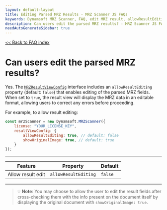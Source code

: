 ```yaml
---
layout: default-layout
title: Editing Parsed MRZ Results - MRZ Scanner JS FAQs
keywords: Dynamsoft MRZ Scanner, FAQ, edit MRZ result, allowResultEditing, MRZResultViewConfig, result correction
description: Can users edit the parsed MRZ results? - MRZ Scanner JS FAQs.
needAutoGenerateSidebar: true
---
```


[<< Back to FAQ index](index.md)

# Can users edit the parsed MRZ results?

Yes. The [`MRZResultViewConfig`](https://www.dynamsoft.com/mrz-scanner/docs/web/api/mrz-scanner.html#mrzresultviewconfig) interface includes an `allowResultEditing` property (default: `false`) that enables editing of the parsed MRZ fields. When set to `true`, the result view will display the MRZ data in an editable format, allowing users to correct any errors before proceeding.

For example, to allow result editing:

```js
const mrzScanner = new Dynamsoft.MRZScanner({
    license: "YOUR_LICENSE_KEY",
    resultViewConfig: {
        allowResultEditing: true, // default: false
        showOriginalImage: true, // default: true
    }
});
````

---

| **Feature**       | **Property**         | **Default** |
| ----------------- | -------------------- | ----------- |
| Allow result edit | `allowResultEditing` | `false`     |

---

> 💡 **Note**:
> You may choose to allow the user to edit the result fields after cross-checking them with the info present on the document itself by displaying the original document with `showOriginalImage: true`.
